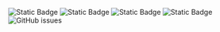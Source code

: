 ![Static Badge](https://img.shields.io/badge/blacklists-60-000000) ![Static Badge](https://img.shields.io/badge/blacklisted-3022730-cc0000) ![Static Badge](https://img.shields.io/badge/whitelisted-2242-00CC00) ![Static Badge](https://img.shields.io/badge/streaming_blacklist-28106-000000) ![GitHub issues](https://img.shields.io/github/issues/fabriziosalmi/blacklists)
